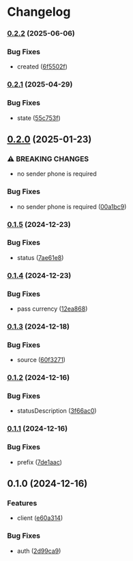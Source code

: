 # Changelog

### [0.2.2](https://www.github.com/brokeyourbike/pixpayment-api-client-php/compare/v0.2.1...v0.2.2) (2025-06-06)


### Bug Fixes

* created ([6f5502f](https://www.github.com/brokeyourbike/pixpayment-api-client-php/commit/6f5502f6d41f8ec65310fa7b735f8ecdcbf9941d))

### [0.2.1](https://www.github.com/brokeyourbike/pixpayment-api-client-php/compare/v0.2.0...v0.2.1) (2025-04-29)


### Bug Fixes

* state ([55c753f](https://www.github.com/brokeyourbike/pixpayment-api-client-php/commit/55c753f5a7166bf469d8e416d33559fd341c0ca6))

## [0.2.0](https://www.github.com/brokeyourbike/pixpayment-api-client-php/compare/v0.1.5...v0.2.0) (2025-01-23)


### ⚠ BREAKING CHANGES

* no sender phone is required

### Bug Fixes

* no sender phone is required ([00a1bc9](https://www.github.com/brokeyourbike/pixpayment-api-client-php/commit/00a1bc9571eeb3b0952bd2bbc836e92aaba1d3ce))

### [0.1.5](https://www.github.com/brokeyourbike/pixpayment-api-client-php/compare/v0.1.4...v0.1.5) (2024-12-23)


### Bug Fixes

* status ([7ae61e8](https://www.github.com/brokeyourbike/pixpayment-api-client-php/commit/7ae61e8660177d2c64529aed7eba8a15d93d6158))

### [0.1.4](https://www.github.com/brokeyourbike/pixpayment-api-client-php/compare/v0.1.3...v0.1.4) (2024-12-23)


### Bug Fixes

* pass currency ([12ea868](https://www.github.com/brokeyourbike/pixpayment-api-client-php/commit/12ea868007be27701fb5d2a008faa5a126649ac6))

### [0.1.3](https://www.github.com/brokeyourbike/pixpayment-api-client-php/compare/v0.1.2...v0.1.3) (2024-12-18)


### Bug Fixes

* source ([60f3271](https://www.github.com/brokeyourbike/pixpayment-api-client-php/commit/60f3271d080c1f2f7b32b76868f9de2d25ea43d1))

### [0.1.2](https://www.github.com/brokeyourbike/pixpayment-api-client-php/compare/v0.1.1...v0.1.2) (2024-12-16)


### Bug Fixes

* statusDescription ([3f66ac0](https://www.github.com/brokeyourbike/pixpayment-api-client-php/commit/3f66ac050cafe75b7e65add7ebc8de2386caef13))

### [0.1.1](https://www.github.com/brokeyourbike/pixpayment-api-client-php/compare/v0.1.0...v0.1.1) (2024-12-16)


### Bug Fixes

* prefix ([7de1aac](https://www.github.com/brokeyourbike/pixpayment-api-client-php/commit/7de1aacef41c120022b45a619d476745b616b5b1))

## 0.1.0 (2024-12-16)


### Features

* client ([e60a314](https://www.github.com/brokeyourbike/pixpayment-api-client-php/commit/e60a314ad85a450a56679b320ae2f578922970b9))


### Bug Fixes

* auth ([2d99ca9](https://www.github.com/brokeyourbike/pixpayment-api-client-php/commit/2d99ca9b0573590f41f8d5bd1488a9adc722ee3e))
